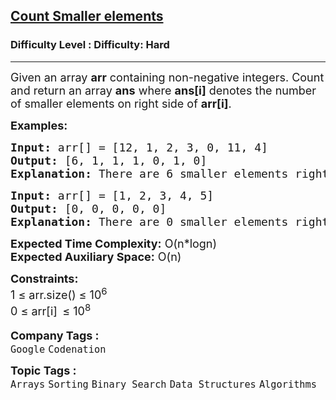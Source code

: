 <h2><a href="https://www.geeksforgeeks.org/problems/count-smaller-elements2214/0">Count Smaller elements</a></h2><h3>Difficulty Level : Difficulty: Hard</h3><hr><div class="problems_problem_content__Xm_eO"><p><span style="font-size: 18px;">Given an array&nbsp;<strong>arr</strong> containing non-negative integers. Count and return an array <strong>ans</strong>&nbsp;where&nbsp;<strong>ans[i]</strong>&nbsp;denotes the number of smaller elements on right side of&nbsp;<strong>arr[i]</strong>.</span></p>
<p><span style="font-size: 18px;"><strong>Examples:</strong></span></p>
<pre><span style="font-size: 18px;"><strong>Input: </strong>arr[] = [12, 1, 2, 3, 0, 11, 4]
<strong>Output:</strong> [6, 1, 1, 1, 0, 1, 0]
<strong>Explanation:</strong> There are 6 smaller elements right after 12. There is 1 smaller element right after 1. And so on.
</span></pre>
<pre><span style="font-size: 18px;"><strong>Input: </strong>arr[] = [1, 2, 3, 4, 5]
<strong>Output:</strong> [0, 0, 0, 0, 0]
<strong>Explanation:</strong> There are 0 smaller elements right after 1. There are 0 smaller elements right after 2. And so on.
</span></pre>
<p><span style="font-size: 18px;"><strong>Expected Time Complexity:</strong>&nbsp;O(n*logn)<br><strong>Expected Auxiliary Space:</strong>&nbsp;O(n)</span></p>
<p><span style="font-size: 18px;"><strong>Constraints:</strong><br>1 ≤ arr.size() ≤ 10<sup>6</sup><br>0 ≤ arr[i]<sub>&nbsp;&nbsp;</sub>≤ 10<sup>8</sup></span></p></div><p><span style=font-size:18px><strong>Company Tags : </strong><br><code>Google</code>&nbsp;<code>Codenation</code>&nbsp;<br><p><span style=font-size:18px><strong>Topic Tags : </strong><br><code>Arrays</code>&nbsp;<code>Sorting</code>&nbsp;<code>Binary Search</code>&nbsp;<code>Data Structures</code>&nbsp;<code>Algorithms</code>&nbsp;